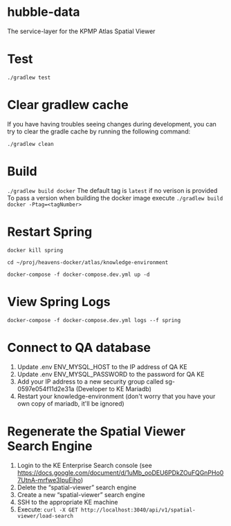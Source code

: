 # hubble-data
The service-layer for the KPMP Atlas Spatial Viewer

# Test

`./gradlew test`

# Clear gradlew cache
If you have having troubles seeing changes during development, you can try to clear the gradle cache by running the following command:

`./gradlew clean`

# Build

`./gradlew build docker`
The default tag is `latest` if no verison is provided
To pass a version when building the docker image execute
`./gradlew build docker -Ptag=<tagNumber>`

# Restart Spring

`docker kill spring`

`cd ~/proj/heavens-docker/atlas/knowledge-environment`

`docker-compose -f docker-compose.dev.yml up -d`

# View Spring Logs

`docker-compose -f docker-compose.dev.yml logs --f spring`

# Connect to QA database

1. Update .env ENV_MYSQL_HOST to the IP address of QA KE
2. Update .env ENV_MYSQL_PASSWORD to the password for QA KE
3. Add your IP address to a new security group called sg-0597e054f11d2e31a (Developer to KE Mariadb) 
4. Restart your knowledge-environment (don't worry that you have your own copy of mariadb, it'll be ignored)

# Regenerate the Spatial Viewer Search Engine

1. Login to the KE Enterprise Search console (see https://docs.google.com/document/d/1uMb_ooDEU6PDkZOuFQGnPHo07UtnA-mrfwe3lpuEiho)
2. Delete the “spatial-viewer” search engine
3. Create a new “spatial-viewer” search engine
4. SSH to the appropriate KE machine
5. Execute:
    `curl -X GET http://localhost:3040/api/v1/spatial-viewer/load-search`

